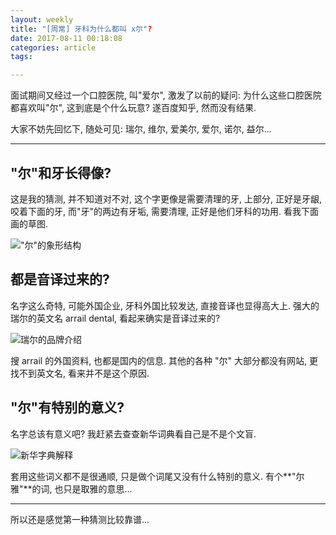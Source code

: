 ```yaml
---
layout: weekly
title: "[周常] 牙科为什么都叫 x尔"?
date: 2017-08-11 00:18:08
categories: article
tags:

---
```


面试期间又经过一个口腔医院, 叫"爱尔", 激发了以前的疑问: 为什么这些口腔医院都喜欢叫"尔", 这到底是个什么玩意? 遂百度知乎, 然而没有结果.

大家不妨先回忆下, 随处可见:
瑞尔, 维尔, 爱美尔, 爱尔, 诺尔, 益尔...

----
 
## "尔"和牙长得像?

这是我的猜测, 并不知道对不对, 这个字更像是需要清理的牙, 上部分, 正好是牙龈, 咬着下面的牙, 而"牙"的两边有牙垢, 需要清理, 正好是他们牙科的功用. 看我下面画的草图.

!["尔"的象形结构](http://upload-images.jianshu.io/upload_images/1286586-e61eab2b82a1ad5b.png?imageMogr2/auto-orient/strip%7CimageView2/2/w/1240)

## 都是音译过来的? 

名字这么奇特, 可能外国企业, 牙科外国比较发达, 直接音译也显得高大上. 强大的瑞尔的英文名 arrail dental, 看起来确实是音译过来的? 

![瑞尔的品牌介绍](http://upload-images.jianshu.io/upload_images/1286586-588e14e4305370b3.png?imageMogr2/auto-orient/strip%7CimageView2/2/w/1240)

搜 arrail 的外国资料, 也都是国内的信息. 其他的各种 "尔" 大部分都没有网站, 更找不到英文名, 看来并不是这个原因.

## "尔"有特别的意义?

名字总该有意义吧? 我赶紧去查查新华词典看自己是不是个文盲.

![新华字典解释](http://upload-images.jianshu.io/upload_images/1286586-ed8458bc232905c7.png?imageMogr2/auto-orient/strip%7CimageView2/2/w/1240)

套用这些词义都不是很通顺, 只是做个词尾又没有什么特别的意义. 有个**"尔雅"**的词, 也只是取雅的意思...

----

所以还是感觉第一种猜测比较靠谱...

